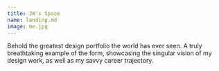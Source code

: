 ```yaml
---
title: JW's Space
name: landing.md
image: me.jpg
---
```

Behold the greatest design portfolio the world has ever seen. A truly breathtaking example of the form, showcasing the singular vision of my design work, as well as my savvy career trajectory.
